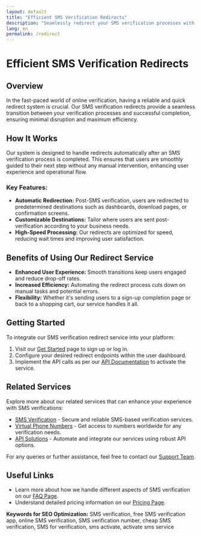 ```yaml
---
layout: default
title: "Efficient SMS Verification Redirects"
description: "Seamlessly redirect your SMS verification processes with our advanced tools."
lang: en
permalink: /redirect
---
```


# Efficient SMS Verification Redirects

## Overview
In the fast-paced world of online verification, having a reliable and quick redirect system is crucial. Our SMS verification redirects provide a seamless transition between your verification processes and successful completion, ensuring minimal disruption and maximum efficiency.

## How It Works
Our system is designed to handle redirects automatically after an SMS verification process is completed. This ensures that users are smoothly guided to their next step without any manual intervention, enhancing user experience and operational flow.

### Key Features:
- **Automatic Redirection:** Post-SMS verification, users are redirected to predetermined destinations such as dashboards, download pages, or confirmation screens.
- **Customizable Destinations:** Tailor where users are sent post-verification according to your business needs.
- **High-Speed Processing:** Our redirects are optimized for speed, reducing wait times and improving user satisfaction.

## Benefits of Using Our Redirect Service
- **Enhanced User Experience:** Smooth transitions keep users engaged and reduce drop-off rates.
- **Increased Efficiency:** Automating the redirect process cuts down on manual tasks and potential errors.
- **Flexibility:** Whether it's sending users to a sign-up completion page or back to a shopping cart, our service handles it all.

## Getting Started
To integrate our SMS verification redirect service into your platform:
1. Visit our [Get Started](/get-started) page to sign up or log in.
2. Configure your desired redirect endpoints within the user dashboard.
3. Implement the API calls as per our [API Documentation](/api-documentation) to activate the service.

## Related Services
Explore more about our related services that can enhance your experience with SMS verifications:
- [SMS Verification](/sms-verification) - Secure and reliable SMS-based verification services.
- [Virtual Phone Numbers](/virtual-phone-numbers) - Get access to numbers worldwide for any verification needs.
- [API Solutions](/api) - Automate and integrate our services using robust API options.

For any queries or further assistance, feel free to contact our [Support Team](/support).

## Useful Links
- Learn more about how we handle different aspects of SMS verification on our [FAQ Page](/faq).
- Understand detailed pricing information on our [Pricing Page](/pricing).

**Keywords for SEO Optimization:** 
SMS verification, free SMS verification app, online SMS verification, SMS verification number, cheap SMS verification, SMS for verification, sms activate, activate sms service